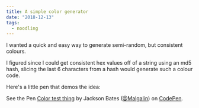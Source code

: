 ```yaml
---
title: A simple color generator
date: "2018-12-13"
tags:
  - noodling
---
```


I wanted a quick and easy way to generate semi-random, but consistent colours.

I figured since I could get consistent hex values off of a string using an md5 hash, slicing the last 6 characters from a hash would generate such a colour code.

Here's a little pen that demos the idea:

<p data-height="410" data-theme-id="0" data-slug-hash="roOvpN" data-default-tab="result" data-user="Malgalin" data-pen-title="Color test thing" class="codepen">See the Pen <a href="https://codepen.io/Malgalin/pen/roOvpN/">Color test thing</a> by Jackson Bates (<a href="https://codepen.io/Malgalin">@Malgalin</a>) on <a href="https://codepen.io">CodePen</a>.</p>
<script src="https://static.codepen.io/assets/embed/ei.js"></script>
